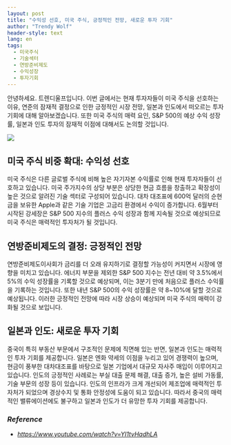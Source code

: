 ```yaml
---
layout: post
title: "수익성 선호, 미국 주식, 긍정적인 전망, 새로운 투자 기회"
author: "Trendy Wolf"
header-style: text
lang: en
tags:
  - 미국주식
  - 기술섹터
  - 연방준비제도
  - 수익성장
  - 투자기회
---
```


안녕하세요. 트렌디울프입니다. 이번 글에서는 현재 투자자들이 미국 주식을 선호하는 이유, 연준의 잠재적 결정으로 인한 긍정적인 시장 전망, 일본과 인도에서 떠오르는 투자 기회에 대해 알아보겠습니다. 또한 미국 주식의 매력 요인, S&P 500의 예상 수익 성장률, 일본과 인도 투자의 잠재적 이점에 대해서도 논의할 것입니다.

<img
    src="https://i.ytimg.com/vi/YI1tvHadhLA/hqdefault.jpg"
/>


## 미국 주식 비중 확대: 수익성 선호
미국 주식은 다른 글로벌 주식에 비해 높은 자기자본 수익률로 인해 현재 투자자들이 선호하고 있습니다. 미국 주가지수의 상당 부분은 상당한 현금 흐름을 창출하고 확장성이 높은 것으로 알려진 기술 섹터로 구성되어 있습니다. 대차 대조표에 600억 달러의 순현금을 보유한 Apple과 같은 기술 기업은 고금리 환경에서 수익이 증가합니다. 6월부터 시작된 강세장은 S&P 500 지수의 플러스 수익 성장과 함께 지속될 것으로 예상되므로 미국 주식은 매력적인 투자처가 될 것입니다.

## 연방준비제도의 결정: 긍정적인 전망
연방준비제도이사회가 금리를 더 오래 유지하기로 결정할 가능성이 커지면서 시장에 영향을 미치고 있습니다. 에너지 부문을 제외한 S&P 500 지수는 전년 대비 약 3.5%에서 5%의 수익 성장률을 기록할 것으로 예상되며, 이는 3분기 만에 처음으로 플러스 수익률을 기록하는 것입니다. 또한 내년 S&P 500의 수익 성장률은 약 8~10%에 달할 것으로 예상됩니다. 이러한 긍정적인 전망에 따라 시장 상승이 예상되며 미국 주식의 매력이 강화될 것으로 보입니다.

## 일본과 인도: 새로운 투자 기회
중국이 특히 부동산 부문에서 구조적인 문제에 직면해 있는 반면, 일본과 인도는 매력적인 투자 기회를 제공합니다. 일본은 엔화 약세의 이점을 누리고 있어 경쟁력이 높으며, 현금이 풍부한 대차대조표를 바탕으로 일본 기업에서 대규모 자사주 매입이 이루어지고 있습니다. 인도의 긍정적인 사례로는 부실 대출 문제 해결, 대출 증가, 높은 설비 가동률, 기술 부문의 성장 등이 있습니다. 인도의 인프라가 크게 개선되어 제조업에 매력적인 투자처가 되었으며 경상수지 및 통화 안정성에 도움이 되고 있습니다. 따라서 중국의 매력적인 밸류에이션에도 불구하고 일본과 인도가 더 유망한 투자 기회를 제공합니다.


### _Reference_
- _https://www.youtube.com/watch?v=YI1tvHadhLA_

